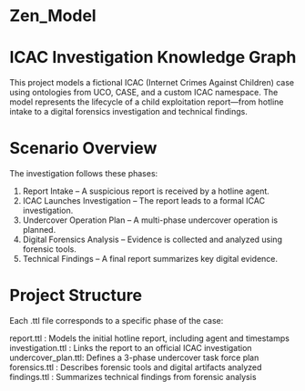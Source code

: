 # Zen_Model

# ICAC Investigation Knowledge Graph

This project models a fictional ICAC (Internet Crimes Against Children) case using ontologies from UCO, CASE, and a custom ICAC namespace. The model represents the lifecycle of a child exploitation report—from hotline intake to a digital forensics investigation and technical findings.

# Scenario Overview

The investigation follows these phases:

1. Report Intake – A suspicious report is received by a hotline agent.
2. ICAC Launches Investigation – The report leads to a formal ICAC investigation.
3. Undercover Operation Plan – A multi-phase undercover operation is planned.
4. Digital Forensics Analysis – Evidence is collected and analyzed using forensic tools.
5. Technical Findings – A final report summarizes key digital evidence.

# Project Structure

Each .ttl file corresponds to a specific phase of the case:

report.ttl : Models the initial hotline report, including agent and timestamps 
investigation.ttl : Links the report to an official ICAC investigation 
undercover_plan.ttl: Defines a 3-phase undercover task force plan 
forensics.ttl : Describes forensic tools and digital artifacts analyzed 
findings.ttl : Summarizes technical findings from forensic analysis 
